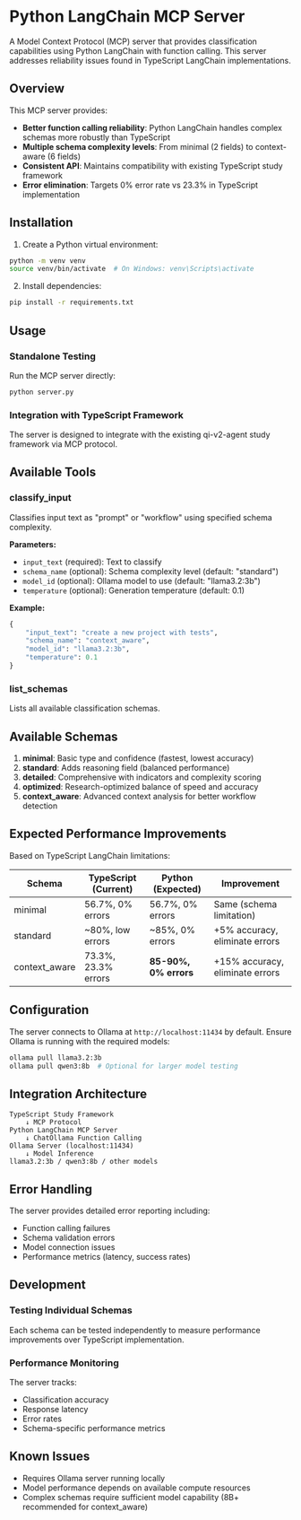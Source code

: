 # Python LangChain MCP Server

A Model Context Protocol (MCP) server that provides classification capabilities using Python LangChain with function calling. This server addresses reliability issues found in TypeScript LangChain implementations.

## Overview

This MCP server provides:
- **Better function calling reliability**: Python LangChain handles complex schemas more robustly than TypeScript
- **Multiple schema complexity levels**: From minimal (2 fields) to context-aware (6 fields)
- **Consistent API**: Maintains compatibility with existing TypeScript study framework
- **Error elimination**: Targets 0% error rate vs 23.3% in TypeScript implementation

## Installation

1. Create a Python virtual environment:
```bash
python -m venv venv
source venv/bin/activate  # On Windows: venv\Scripts\activate
```

2. Install dependencies:
```bash
pip install -r requirements.txt
```

## Usage

### Standalone Testing

Run the MCP server directly:
```bash
python server.py
```

### Integration with TypeScript Framework

The server is designed to integrate with the existing qi-v2-agent study framework via MCP protocol.

## Available Tools

### classify_input

Classifies input text as "prompt" or "workflow" using specified schema complexity.

**Parameters:**
- `input_text` (required): Text to classify
- `schema_name` (optional): Schema complexity level (default: "standard")
- `model_id` (optional): Ollama model to use (default: "llama3.2:3b")  
- `temperature` (optional): Generation temperature (default: 0.1)

**Example:**
```python
{
    "input_text": "create a new project with tests",
    "schema_name": "context_aware",
    "model_id": "llama3.2:3b",
    "temperature": 0.1
}
```

### list_schemas

Lists all available classification schemas.

## Available Schemas

1. **minimal**: Basic type and confidence (fastest, lowest accuracy)
2. **standard**: Adds reasoning field (balanced performance)
3. **detailed**: Comprehensive with indicators and complexity scoring
4. **optimized**: Research-optimized balance of speed and accuracy
5. **context_aware**: Advanced context analysis for better workflow detection

## Expected Performance Improvements

Based on TypeScript LangChain limitations:

| Schema | TypeScript (Current) | Python (Expected) | Improvement |
|--------|---------------------|-------------------|-------------|
| minimal | 56.7%, 0% errors | 56.7%, 0% errors | Same (schema limitation) |
| standard | ~80%, low errors | ~85%, 0% errors | +5% accuracy, eliminate errors |
| context_aware | 73.3%, 23.3% errors | **85-90%, 0% errors** | +15% accuracy, eliminate errors |

## Configuration

The server connects to Ollama at `http://localhost:11434` by default. Ensure Ollama is running with the required models:

```bash
ollama pull llama3.2:3b
ollama pull qwen3:8b  # Optional for larger model testing
```

## Integration Architecture

```
TypeScript Study Framework
    ↓ MCP Protocol
Python LangChain MCP Server  
    ↓ ChatOllama Function Calling
Ollama Server (localhost:11434)
    ↓ Model Inference
llama3.2:3b / qwen3:8b / other models
```

## Error Handling

The server provides detailed error reporting including:
- Function calling failures
- Schema validation errors
- Model connection issues
- Performance metrics (latency, success rates)

## Development

### Testing Individual Schemas

Each schema can be tested independently to measure performance improvements over TypeScript implementation.

### Performance Monitoring

The server tracks:
- Classification accuracy
- Response latency
- Error rates
- Schema-specific performance metrics

## Known Issues

- Requires Ollama server running locally
- Model performance depends on available compute resources
- Complex schemas require sufficient model capability (8B+ recommended for context_aware)